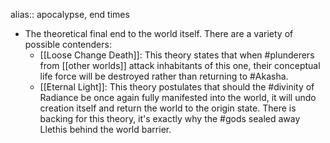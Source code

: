 alias:: apocalypse, end times

- The theoretical final end to the world itself. There are a variety of possible contenders:
	- [[Loose Change Death]]: This theory states that when #plunderers from [[other worlds]] attack inhabitants of this one, their conceptual life force will be destroyed rather than returning to #Akasha.
	- [[Eternal Light]]: This theory postulates that should the #divinity of Radiance be once again fully manifested into the world, it will undo creation itself and return the world to the origin state. There is backing for this theory, it's exactly why the #gods sealed away Llethis behind the world barrier.